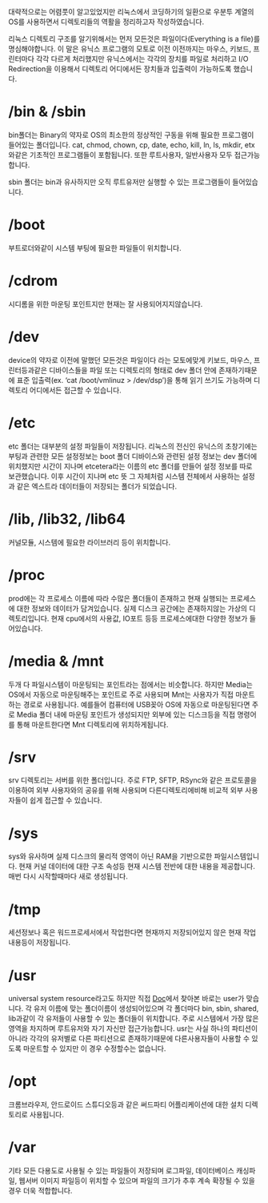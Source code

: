 대략적으로는 어렴풋이 알고있었지만 리눅스에서 코딩하기의 일환으로 우분투 계열의 OS를 사용하면서 디렉토리들의 역활을 정리하고자 작성하였습니다.

리눅스 디렉토리 구조를 알기위해서는 먼저 모든것은 파일이다(Everything is a file)를 명심해야합니다. 이 말은 유닉스 프로그램의 모토로 이전 이전까지는 마우스, 키보드, 프린터마다 각각 다르게 처리했지만 유닉스에서는 각각의 장치를 파일로 처리하고 I/O Redirection을 이용해서 디렉토리 어디에서든 장치들과 입출력이 가능하도록 했습니다.

# /bin & /sbin

bin폴더는 Binary의 약자로 OS의 최소한의 정상적인 구동을 위해 필요한 프로그램이 들어있는 폴더입니다. cat, chmod, chown, cp, date, echo, kill, ln, ls, mkdir, etx 와같은 기초적인 프로그램들이 포함됩니다. 또한 루트사용자, 일반사용자 모두 접근가능합니다.

sbin 폴더는 bin과 유사하지만 오직 루트유저만 실행할 수 있는 프로그램들이 들어있습니다.

# /boot

부트로더와같이 시스템 부팅에 필요한 파일들이 위치합니다.

# /cdrom

시디롬을 위한 마운팅 포인트지만 현재는 잘 사용되어지지않습니다.

# /dev

device의 약자로 이전에 말했던 모든것은 파일이다 라는 모토에맞게 키보드, 마우스, 프린터등과같은 디바이스들을 파일 또는 디렉토리의 형태로 dev 폴더 안에 존재하기때문에 표준 입출력(ex. ‘cat /boot/vmlinuz > /dev/dsp’)을 통해 읽기 쓰기도 가능하며 디렉토리 어디에서든 접근할 수 있습니다.

# /etc

etc 폴더는 대부분의 설정 파일들이 저장됩니다. 리눅스의 전신인 유닉스의 초창기에는 부팅과 관련한 모든 설정정보는 boot 폴더 디바이스와 관련된 설정 정보는 dev 폴더에 위치했지만 시간이 지나며 etcetera라는 이름의 etc 폴더를 만들어 설정 정보를 따로 보관했습니다. 이후 시간이 지나며 etc 뜻 그 자체처럼 시스템 전체에서 사용하는 설정과 같은 엑스트라 데이터들이 저장되는 폴더가 되었습니다.

# /lib, /lib32, /lib64

커널모듈, 시스템에 필요한 라이브러리 등이 위치합니다.

# /proc

prod에는 각 프로세스 이름에 따라 수많은 폴더들이 존재하고 현재 실행되는 프로세스에 대한 정보와 데이터가 담겨있습니다. 실제 디스크 공간에는 존재하지않는 가상의 디렉토리입니다. 현재 cpu에서의 사용값, IO포트 등등 프로세스에대한 다양한 정보가 들어있습니다.

# /media & /mnt

두개 다 파일시스템이 마운팅되는 포인트라는 점에서는 비슷합니다. 하지만 Media는 OS에서 자동으로 마운팅해주는 포인트로 주로 사용되며 Mnt는 사용자가 직접 마운트하는 경로로 사용됩니다. 예를들어 컴퓨터에 USB꽂아 OS에 자동으로 마운팅된다면 주로 Media 폴더 내에 마운팅 포인트가 생성되지만 외부에 있는 디스크등을 직접 명령어를 통해 마운트한다면 Mnt 디렉토리에 위치하게됩니다.

# /srv

srv 디렉토리는 서버를 위한 폴더입니다. 주로 FTP, SFTP, RSync와 같은 프로토콜을 이용하여 외부 사용자와의 공유를 위해 사용되며 다른디렉토리에비해 비교적 외부 사용자들이 쉽게 접근할 수 있습니다.

# /sys

sys와 유사하며 실제 디스크의 물리적 영역이 아닌 RAM을 기반으로한 파일시스템입니다. 현재 커널 데이터에 대한 구조 속성등 현재 시스템 전반에 대한 내용을 제공합니다. 매번 다시 시작할때마다 새로 생성됩니다.

# /tmp

세션정보나 혹은 워드프로세서에서 작업한다면 현재까지 저장되어있지 않은 현재 작업내용등이 저장됩니다.

# /usr

universal system resource라고도 하지만 직접 [Doc](https://www.tldp.org/LDP/Linux-Filesystem-Hierarchy/html/usr.html)에서 찾아본 바로는 user가 맞습니다. 각 유저 이름에 맞는 폴더이름이 생성되어있으며 각 폴더마다 bin, sbin, shared, lib과같이 각 유저들이 사용할 수 있는 폴더들이 위치합니다. 주로 시스템에서 가장 많은 영역을 차지하며 루트유저와 자기 자신만 접근가능합니다. usr는 사실 하나의 파티션이 아니라 각각의 유저별로 다른 파티션으로 존재하기때문에 다른사용자들이 사용할 수 있도록 마운트할 수 있지만 이 경우 수정할수는 없습니다.

# /opt

크롬브라우저, 안드로이드 스튜디오등과 같은 써드파티 어플리케이션에 대한 설치 디렉토리로 사용됩니다.

# /var

기타 모든 다용도로 사용될 수 있는 파일들이 저장되며 로그파일, 데이터베이스 캐싱파일, 웹서버 이미지 파일등이 위치할 수 있으며 파일의 크기가 추후 계속 확장될 수 있을경우 더욱 적합합니다.